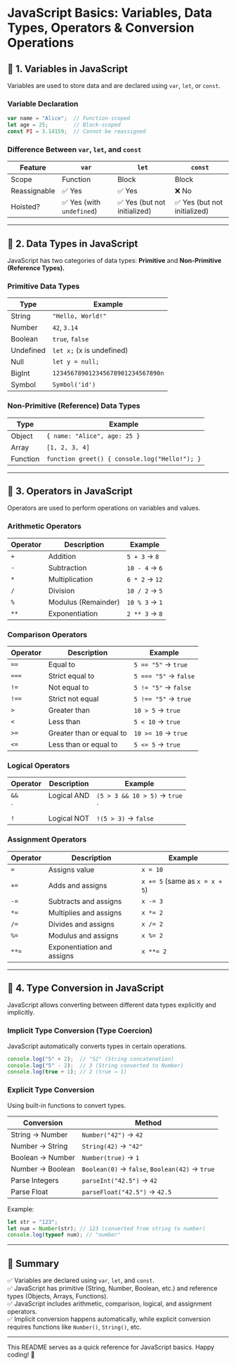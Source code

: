 # JavaScript Basics: Variables, Data Types, Operators & Conversion Operations

## 📌 **1. Variables in JavaScript**  
Variables are used to store data and are declared using `var`, `let`, or `const`.  

### **Variable Declaration**  
```js
var name = "Alice";  // Function-scoped
let age = 25;        // Block-scoped
const PI = 3.14159;  // Cannot be reassigned
```

### **Difference Between `var`, `let`, and `const`**  
| Feature       | `var` | `let` | `const` |
|--------------|------|------|--------|
| Scope       | Function | Block | Block |
| Reassignable | ✅ Yes | ✅ Yes | ❌ No |
| Hoisted?     | ✅ Yes (with `undefined`) | ✅ Yes (but not initialized) | ✅ Yes (but not initialized) |

---

## 📌 **2. Data Types in JavaScript**  
JavaScript has two categories of data types: **Primitive** and **Non-Primitive (Reference Types).**

### **Primitive Data Types**  
| Type       | Example |
|------------|---------|
| String     | `"Hello, World!"` |
| Number     | `42`, `3.14` |
| Boolean    | `true`, `false` |
| Undefined  | `let x;` (x is undefined) |
| Null       | `let y = null;` |
| BigInt     | `123456789012345678901234567890n` |
| Symbol     | `Symbol('id')` |

### **Non-Primitive (Reference) Data Types**  
| Type        | Example |
|------------|---------|
| Object     | `{ name: "Alice", age: 25 }` |
| Array      | `[1, 2, 3, 4]` |
| Function   | `function greet() { console.log("Hello!"); }` |

---

## 📌 **3. Operators in JavaScript**
Operators are used to perform operations on variables and values.

### **Arithmetic Operators**
| Operator | Description | Example |
|----------|-------------|---------|
| `+` | Addition | `5 + 3` → `8` |
| `-` | Subtraction | `10 - 4` → `6` |
| `*` | Multiplication | `6 * 2` → `12` |
| `/` | Division | `10 / 2` → `5` |
| `%` | Modulus (Remainder) | `10 % 3` → `1` |
| `**` | Exponentiation | `2 ** 3` → `8` |

### **Comparison Operators**
| Operator | Description | Example |
|----------|-------------|---------|
| `==` | Equal to | `5 == "5"` → `true` |
| `===` | Strict equal to | `5 === "5"` → `false` |
| `!=` | Not equal to | `5 != "5"` → `false` |
| `!==` | Strict not equal | `5 !== "5"` → `true` |
| `>` | Greater than | `10 > 5` → `true` |
| `<` | Less than | `5 < 10` → `true` |
| `>=` | Greater than or equal to | `10 >= 10` → `true` |
| `<=` | Less than or equal to | `5 <= 5` → `true` |

### **Logical Operators**
| Operator | Description | Example |
|----------|-------------|---------|
| `&&` | Logical AND | `(5 > 3 && 10 > 5)` → `true` |
| `||` | Logical OR | `(5 > 10 || 10 > 5)` → `true` |
| `!` | Logical NOT | `!(5 > 3)` → `false` |

### **Assignment Operators**
| Operator | Description | Example |
|----------|-------------|---------|
| `=` | Assigns value | `x = 10` |
| `+=` | Adds and assigns | `x += 5` (same as `x = x + 5`) |
| `-=` | Subtracts and assigns | `x -= 3` |
| `*=` | Multiplies and assigns | `x *= 2` |
| `/=` | Divides and assigns | `x /= 2` |
| `%=` | Modulus and assigns | `x %= 2` |
| `**=` | Exponentiation and assigns | `x **= 2` |

---

## 📌 **4. Type Conversion in JavaScript**  
JavaScript allows converting between different data types explicitly and implicitly.

### **Implicit Type Conversion (Type Coercion)**  
JavaScript automatically converts types in certain operations.  
```js
console.log("5" + 2);  // "52" (String concatenation)
console.log("5" - 2);  // 3 (String converted to Number)
console.log(true + 1); // 2 (true → 1)
```

### **Explicit Type Conversion**  
Using built-in functions to convert types.

| Conversion  | Method |
|------------|---------|
| String → Number | `Number("42")` → `42` |
| Number → String | `String(42)` → `"42"` |
| Boolean → Number | `Number(true)` → `1` |
| Number → Boolean | `Boolean(0)` → `false`, `Boolean(42)` → `true` |
| Parse Integers  | `parseInt("42.5")` → `42` |
| Parse Float  | `parseFloat("42.5")` → `42.5` |

Example:
```js
let str = "123";
let num = Number(str); // 123 (converted from string to number)
console.log(typeof num); // "number"
```

---

## 📌 **Summary**  
✅ Variables are declared using `var`, `let`, and `const`.  
✅ JavaScript has primitive (String, Number, Boolean, etc.) and reference types (Objects, Arrays, Functions).  
✅ JavaScript includes arithmetic, comparison, logical, and assignment operators.  
✅ Implicit conversion happens automatically, while explicit conversion requires functions like `Number()`, `String()`, etc.  

---

This README serves as a quick reference for JavaScript basics. Happy coding! 🚀

